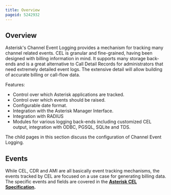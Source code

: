 ```yaml
---
title: Overview
pageid: 5242932
---
```


## Overview

Asterisk's Channel Event Logging provides a mechanism for tracking many channel related events. CEL is granular and fine-grained, having been designed with billing information in mind. It supports many storage back-ends and is a great alternative to Call Detail Records for administrators that need extremely detailed event logs. The extensive detail will allow building of accurate billing or call-flow data.

Features:

* Control over which Asterisk applications are tracked.
* Control over which events should be raised.
* Configurable date format.
* Integration with the Asterisk Manager Interface.
* Integration with RADIUS
* Modules for various logging back-ends including customized CEL output, integration with ODBC, PGSQL, SQLite and TDS.

The child pages in this section discuss the configuration of Channel Event Logging.

## Events

While CEL, CDR and AMI are all basically event tracking mechanisms, the events tracked by CEL are focused on a use case for generating billing data. The specific events and fields are covered in the **[Asterisk CEL Specification](CEL-Specification).**


